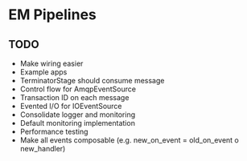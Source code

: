 # EM Pipelines

## TODO
* Make wiring easier
* Example apps
* TerminatorStage should consume message
* Control flow for AmqpEventSource
* Transaction ID on each message
* Evented I/O for IOEventSource
* Consolidate logger and monitoring
* Default monitoring implementation
* Performance testing
* Make all events composable (e.g. new_on_event = old_on_event o new_handler)
